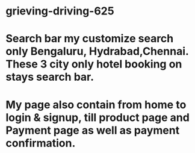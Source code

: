 # grieving-driving-625
# Search bar my customize search only Bengaluru, Hydrabad,Chennai. These 3 city only hotel booking on stays search bar.
# My page also contain from home to login & signup, till product page and Payment page as well as payment confirmation.
